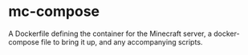 # mc-compose

A Dockerfile defining the container for the Minecraft server, a docker-compose file to bring it up, and any accompanying scripts.